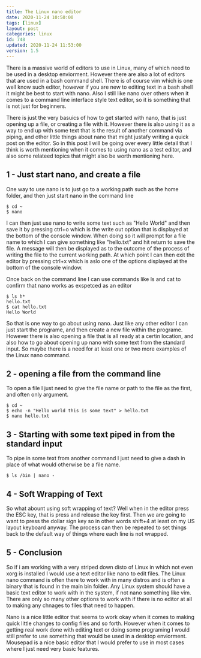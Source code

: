 ```yaml
---
title: The Linux nano editor
date: 2020-11-24 10:50:00
tags: [linux]
layout: post
categories: linux
id: 748
updated: 2020-11-24 11:53:00
version: 1.5
---
```


There is a massive world of editors to use in Linux, many of which need to be used in a desktop enviorment. However there are also a lot of editors that are used in a bash command shell. There is of course vim which is one well know such editor, however if you are new to editing text in a bash shell it might be best to start with nano. Also I still like nano over others when it comes to a command line interface style text editor, so it is something that is not just for beginners.

There is just the very basuics of how to get started with nano, that is just opening up a file, or creating a file with it. However there is also using it as a way to end up with some text that is the result of another command via piping, and other little things about nano that might justafy writing a quick post on the editor. So in this post I will be going over every little detail that I think is worth mentioning when it comes to using nano as a test editor, and also some relateed topics that might also be worth mentioning here.

<!-- more -->

## 1 - Just start nano, and create a file

One way to use nano is to just go to a working path such as the home folder, and then just start nano in the command line

```
$ cd ~
$ nano
```

I can then just use nano to write some text such as "Hello World" and then save it by pressing ctrl+o which is the write out option that is displayed at the bottom of the console window. When doing so it will prompt for a file name to which I can give something like "hello.txt" and hit return to save the file. A message will then be displayed as to the outcome of the process of writing the file to the current working path. At which point I can then exit the editor by pressing ctrl+x which is aslo one of the options displayed at the bottom of the console window.

Once back on the command line I can use commands like ls and cat to confirm that nano works as exspetced as an editor

```
$ ls h*
hello.txt
$ cat hello.txt
Hello World
```

So that is one way to go about using nano. Just like any other editor I can just start the programe, and then create a new file within the programe. However there is also opening a file that is all ready at a certin location, and also how to go about opening up nano with some text from the standard input. So maybe there is a need for at least one or two more examples of the Linux nano command.

## 2 - opening a file from the command line

To open a file I just need to give the file name or path to the file as the first, and often only argument.

```
$ cd ~
$ echo -n "Hello world this is some text" > hello.txt
$ nano hello.txt
```

## 3 - Starting with some text piped in from the standard input

To pipe in some text from another command I just need to give a dash in place of what would otherwise be a file name.

```
$ ls /bin | nano -
```

## 4 - Soft Wrapping of Text

So what abount using soft wrapping of text? Well when in the editor press the ESC key, that is press and release the key first. Then we are going to want to press the dollar sign key so in other words shift+4 at least on my US layout keyboard anyway. The process can then be repeated to set things back to the default way of things where each line is not wrapped.

## 5 - Conclusion

So if i am working with a very striped down disto of Linux in which not even xorg is installed I would use a text editor like nano to edit files. The Linux nano command is often there to work with in many distros and is often a binary that is found in the main bin folder. Any Linux system should have a basic text editor to work with in the system, if not nano something like vim. There are only so many other options to work with if there is no editor at all to making any chnages to files that need to happen.

Nano is a nice little editor that seems to work okay when it comes to making quick little changes to config files and so forth. However when it comes to getting real work done with editing text or doing some programing I would still prefer to use something that would be used in a desktop enviorment. Mousepad is a nice basic editor that I would prefer to use in most cases where I just need very basic features.